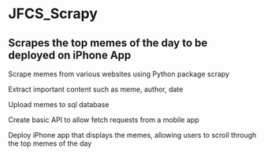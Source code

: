 # JFCS_Scrapy
## Scrapes the top memes of the day to be deployed on iPhone App


Scrape memes from various websites using Python package scrapy

Extract important content such as meme, author, date

Upload memes to sql database

Create basic API to allow fetch requests from a mobile app

Deploy iPhone app that displays the memes, allowing users to scroll through the top memes of the day
